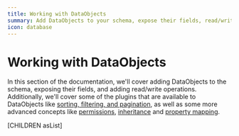 ```yaml
---
title: Working with DataObjects
summary: Add DataObjects to your schema, expose their fields, read/write operations, and more
icon: database
---
```


# Working with DataObjects

In this section of the documentation, we'll cover adding DataObjects to the schema, exposing their fields,
and adding read/write operations. Additionally, we'll cover some of the plugins that are available to DataObjects
like [sorting, filtering, and pagination](query_plugins), as well as some more advanced concepts like
[permissions](permissions), [inheritance](inheritance) and [property mapping](property_mapping).

[CHILDREN asList]

